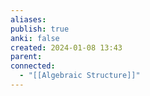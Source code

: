```yaml
---
aliases: 
publish: true
anki: false
created: 2024-01-08 13:43
parent: 
connected:
  - "[[Algebraic Structure]]"
---
```
















